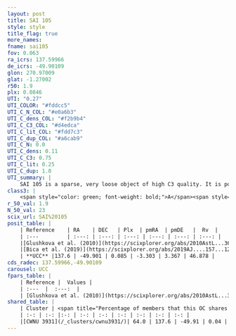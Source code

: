 ```yaml
---
layout: post
title: SAI 105
style: style
title_flag: true
more_names: 
fname: sai105
fov: 0.063
ra_icrs: 137.59966
de_icrs: -49.90109
glon: 270.97009
glat: -1.27002
r50: 1.9
plx: 0.0846
UTI: "0.27"
UTI_COLOR: "#fddcc5"
UTI_C_N_COL: "#e0a6b3"
UTI_C_dens_COL: "#f2b9b4"
UTI_C_C3_COL: "#d4edca"
UTI_C_lit_COL: "#fdd7c3"
UTI_C_dup_COL: "#a6cab9"
UTI_C_N: 0.0
UTI_C_dens: 0.11
UTI_C_C3: 0.75
UTI_C_lit: 0.25
UTI_C_dup: 1.0
UTI_summary: |
    SAI 105 is a sparse, very loose object of high C3 quality. It is poorly studied in the literature, with no articles listed in the last 6 years. This object shares a significant percentage of members with a later reported entry.<br><br><span style="color: #99180f; font-weight: bold;">Warning: </span>contains less than 25 stars with <i>P>0.5</i> estimated.
class3: |
    <span style="color: green; font-weight: bold;">A</span><span style="color: #FFC300; font-weight: bold;">B</span>
r_50_val: 1.9
N_50_val: 23
scix_url: SAI%20105
posit_table: |
    | Reference    | RA    | DEC   | Plx  | pmRA  | pmDE   |  Rv  |
    | :---         | :---: | :---: | :---: | :---: | :---: | :---: |
    |[Glushkova et al. (2010)](https://scixplorer.org/abs/2010AstL...36...75G) | 137.602 | -49.913 | -- | -- | -- | -- |
    |[Bica et al. (2019)](https://scixplorer.org/abs/2019AJ....157...12B) | 137.601 | -49.92 | -- | -- | -- | -- |
    | **UCC** |137.6 | -49.901 | 0.085 | -3.303 | 3.367 | 46.878 | 
cds_radec: 137.59966,-49.90109
carousel: UCC
fpars_table: |
    | Reference |  Values |
    | :---  |  :---:  |
    | [Glushkova et al. (2010)](https://scixplorer.org/abs/2010AstL...36...75G) | `E(B-V)=1.91, Dm=12.35, Age=9.05` |
shared_table: |
    | Cluster | <span title="Percentage of members that this OC shares with the ones listed">%</span>   | RA   | DEC   | Plx   | pmRA  | pmDE  | Rv | UTI |
    | :-: | :-: |:-: | :-: | :-: | :-: | :-: | :-: | :-: |
    |[CWNU 3931](/_clusters/cwnu3931/)| 64.0 | 137.6 | -49.91 | 0.04 | -3.12 | 3.36 | 46.88 |0.17 |
---
```

